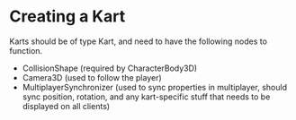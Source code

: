 # Creating a Kart

Karts should be of type Kart, and need to have the following nodes to function.

* CollisionShape (required by CharacterBody3D)
* Camera3D (used to follow the player)
* MultiplayerSynchronizer (used to sync properties in multiplayer, should sync position, rotation,
	and any kart-specific stuff that needs to be displayed on all clients)
